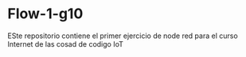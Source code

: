 # Flow-1-g10
ESte repositorio contiene el primer ejercicio de node red para el curso Internet de las cosad de codigo IoT 
